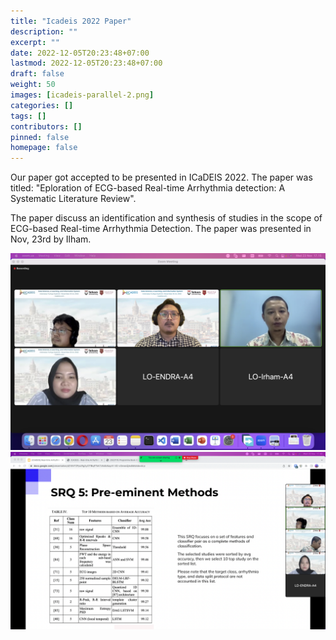 ```yaml
---
title: "Icadeis 2022 Paper"
description: ""
excerpt: ""
date: 2022-12-05T20:23:48+07:00
lastmod: 2022-12-05T20:23:48+07:00
draft: false
weight: 50
images: [icadeis-parallel-2.png]
categories: []
tags: []
contributors: []
pinned: false
homepage: false
---
```


Our paper got accepted to be presented in ICaDEIS 2022. The paper was titled: "Eploration of ECG-based Real-time Arrhythmia detection: A Systematic Literature Review".

The paper discuss an identification and synthesis of studies in the scope of ECG-based Real-time Arrhythmia Detection. The paper was presented in Nov, 23rd by Ilham. 

![parallel-1](icadeis-parallel-1.png)
![parallel-2](icadeis-parallel-2.png)